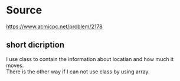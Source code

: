 # Source 
https://www.acmicpc.net/problem/2178<br>

## short dicription
I use class to contain the information about locatian and how much it moves.<br>
There is the other way if I can not use class by using array.